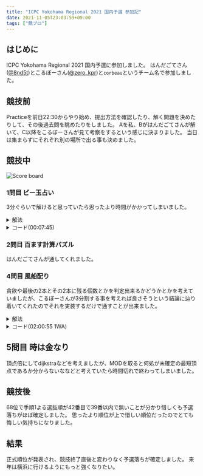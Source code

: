 ```yaml
---
title: "ICPC Yokohama Regional 2021 国内予選 参加記"
date: 2021-11-05T23:03:59+09:00
tags: ["競プロ"]
---
```

## はじめに

ICPC Yokohama Regional 2021 国内予選に参加しました。
はんだごてさん([@8nd5t](https://twitter.com/8nd5t))とこるぼーさん([@zero_kpr](https://twitter.com/zero_kpr))と`corbeau`というチーム名で参加しました。

## 競技前

Practiceを前日22:30からやり始め、提出方法を確認したり、解く問題を決めたりして、その後過去問を眺めたりをしました。
Aを私、Bがはんだごてさんが解いて、C以降をこるぼーさんが見て考察をするという感じに決まりました。
当日は集まらずにそれぞれ別の場所で出る事も決めました。

## 競技中

![Score board](scoreboard.jpg)

### 1問目 ビー玉占い

3分ぐらいで解けると思っていたら思ったより時間がかかってしまいました。

<details><summary>解法</summary>
制約が小さいので指示通りにシミュレーションをします。
</details>

<details><summary>コード(00:07:45)</summary>

```cpp
#include <bits/stdc++.h>

using namespace std;
using i64 = long long;
#define endl "\n"

int main()
{
    while (true)
    {
        vector<i64> a(4);
        cin >> a[0] >> a[1] >> a[2] >> a[3];
        if (*max_element(a.begin(), a.end()) == 0)
        {
            break;
        }
        while (accumulate(a.begin(), a.end(), 0) - *max_element(a.begin(), a.end()) != 0)
        {
            sort(a.begin(), a.end(), [](auto const &l, auto const &r)
                 { return (l == 0 ? 1e9 : l) < (r == 0 ? 1e9 : r); });
            for (i64 i = 1; i < 4; i++)
            {
                if (a[i] != 0)
                {
                    a[i] -= a[0];
                }
            }
        }
        cout << *max_element(a.begin(), a.end()) << endl;
    }
    return 0;
}
```

</details>


### 2問目 百ます計算パズル

はんだごてさんが通してくれました。

### 4問目 風船配り

貪欲や最後の2本とその2本に残る個数とかを判定出来るかどうかとかを考えていましたが、こるぼーさんが3分割する事を考えれば良さそうという結論に辿り着いてくれたのでそれを実装するだけで通すことが出来ました。

<details><summary>解法</summary>

dp[i][j][k]:=i番目の柱を見ているとき、グループ1にj個の風船、グループ2にk個の風船が有る時のグループ3の風船の数(有り得ない場合-1)でdpをします。
j,kは高々2500個の風船を3つに分けて最小のグループを最大化するため、最大でも900程度になります。
(当日はこれに気がついておらず最大2500程度でループを回したため実行時間が若干かかりました。)
</details>

<details><summary>コード(02:00:55 1WA)</summary>

```cpp
#include <bits/stdc++.h>

using namespace std;
using i64 = long long;
#define endl "\n"

int main()
{
    while (true)
    {
        i64 n;
        cin >> n;
        if (n == 0)
        {
            break;
        }
        vector<i64> b(n);
        for (i64 i = 0; i < n; i++)
        {
            cin >> b[i];
        }
        vector<vector<vector<i64>>> dp(n + 1, vector<vector<i64>>(2551, vector<i64>(2551, -1)));
        dp[0][0][0] = 0;
        for (i64 i = 0; i < n; i++)
        {
            for (i64 j = 0; j <= 2500; j++)
            {
                for (i64 k = 0; k <= 2500; k++)
                {
                    if (dp[i][j][k] == -1)
                    {
                        continue;
                    }
                    dp[i + 1][j + b[i]][k] = dp[i][j][k];
                    dp[i + 1][j][k + b[i]] = dp[i][j][k];
                    dp[i + 1][j][k] = dp[i][j][k] + b[i];
                }
            }
        }
        i64 ans = 0;
        for (i64 j = 0; j <= 2550; j++)
        {
            for (i64 k = 0; k <= 2550; k++)
            {
                ans = max(ans, min({j, k, dp[n][j][k]}));
            }
        }
        cout << ans << endl;
    }
    return 0;
}
```

</details>

## 5問目 時は金なり

頂点倍にしてdijkstraなどを考えましたが、MODを取ると何処が未確定の最短頂点であるか分からないななどと考えていたら時間切れで終わってしまいました。

## 競技後

68位で手順1よる選抜順が42番目で39番以内で無いことが分かり惜しくも予選落ちがほぼ確定しました。
思ったより順位が上で惜しい順位だったのでとても悔しい気持ちになりました。

## 結果

正式順位が発表され、競技終了直後と変わりなく予選落ちが確定しました。
来年は横浜に行けるようにもっと強くなりたい。
